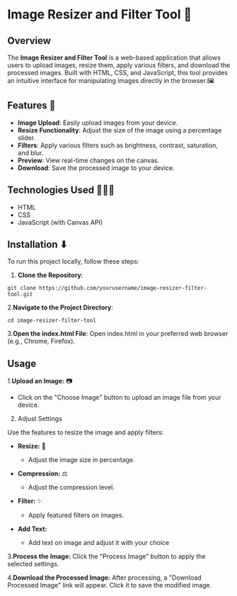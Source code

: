 # Image Resizer and Filter Tool 🌄

## Overview

The **Image Resizer and Filter Tool** is a web-based application that allows users to upload images, resize them, apply various filters, and download the processed images. Built with HTML, CSS, and JavaScript, this tool provides an intuitive interface for manipulating images directly in the browser.🖼️

## Features 🩵

- **Image Upload**: Easily upload images from your device.
- **Resize Functionality**: Adjust the size of the image using a percentage slider.
- **Filters**: Apply various filters such as brightness, contrast, saturation, and blur.
- **Preview**: View real-time changes on the canvas.
- **Download**: Save the processed image to your device.

## Technologies Used 👨🏻‍💻

- HTML
- CSS
- JavaScript (with Canvas API)

## Installation ⬇

To run this project locally, follow these steps:

1. **Clone the Repository**:
```
git clone https://github.com/yourusername/image-resizer-filter-tool.git
```
2.**Navigate to the Project Directory**:
   ```
cd image-resizer-filter-tool
   ```
3.**Open the index.html File**:
Open index.html in your preferred web browser (e.g., Chrome, Firefox).

## Usage
1.**Upload an Image:** 📷
- Click on the "Choose Image" button to upload an image file from your device.

2. Adjust Settings

Use the features to resize the image and apply filters:

- **Resize:** 🔄
  - Adjust the image size in percentage.
  
- **Compression:** ⚖️
  - Adjust the compression level.
  
- **Filter:** ✨
  - Apply featured filters on images.
- **Add Text:**
  - Add text on image and adjust it with your choice


3.**Process the Image:**
Click the "Process Image" button to apply the selected settings.

4.**Download the Processed Image:**
After processing, a "Download Processed Image" link will appear. Click it to save the modified image.
